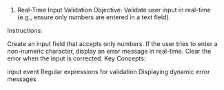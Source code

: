 1. Real-Time Input Validation
   Objective: Validate user input in real-time (e.g., ensure only numbers are entered in a text field).

Instructions:

Create an input field that accepts only numbers.
If the user tries to enter a non-numeric character, display an error message in real-time.
Clear the error when the input is corrected.
Key Concepts:

input event
Regular expressions for validation
Displaying dynamic error messages
